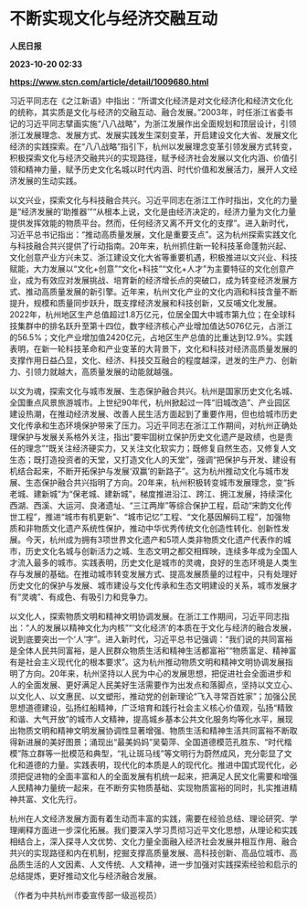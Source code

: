 # 不断实现文化与经济交融互动
**人民日报**

**2023-10-20 02:33**

**https://www.stcn.com/article/detail/1009680.html**

习近平同志在《之江新语》中指出：“所谓文化经济是对文化经济化和经济文化化的统称，其实质是文化与经济的交融互动、融合发展。”2003年，时任浙江省委书记的习近平同志擘画实施“八八战略”，为浙江发展作出全面规划和顶层设计，引领浙江发展理念、发展方式、发展实践发生深刻变革，开启建设文化大省、发展文化经济的实践探索。在“八八战略”指引下，杭州以发展理念变革引领发展方式转变，积极探索文化与经济交融共兴的实现路径，赋予经济社会发展以文化内涵、价值引领和精神力量，赋予历史文化名城以时代内涵、时代价值和发展活力，展开人文经济发展的生动实践。

以文兴业，探索文化与科技融合共兴。习近平同志在浙江工作时指出，文化的力量是“经济发展的‘助推器’”“从根本上说，文化是由经济决定的，经济力量为文化力量提供发挥效能的物质平台。然而，任何经济又离不开文化的支撑”。进入新时代，习近平总书记指出：“推动高质量发展，文化是重要支点”。这为杭州探索实践文化与科技融合共兴提供了行动指南。20年来，杭州抓住新一轮科技革命蓬勃兴起、文化创意产业方兴未艾、浙江建设文化大省等重要机遇，积极推进以文兴业、科技赋能，大力发展以“文化+创意”“文化+科技”“文化+人才”为主要特征的文化创意产业，成为有效应对发展挑战、培育新的经济增长点的突破口，成为转变经济发展方式、推动高质量发展的新引擎。近年来，杭州文化产业的文化内涵和科技含量不断提升，规模和质量同步跃升，既支撑经济发展和科技创新，又反哺文化发展。2022年，杭州地区生产总值超过1.8万亿元，位居全国大中城市第九位；在全球科技集群中的排名跃升至第十四位，数字经济核心产业增加值达5076亿元，占浙江的56.5%；文化产业增加值2420亿元，占地区生产总值的比重达到12.9%。实践表明，在新一轮科技革命和产业变革的大背景下，文化和科技对经济高质量发展的支撑作用日益凸显，文化、经济、科技交互融合的程度越深，迸发的生产力、创新力、引领力就越大，高质量发展的动能就越强。

以文为魂，探索文化与城市发展、生态保护融合共兴。杭州是国家历史文化名城、全国重点风景旅游城市。上世纪90年代，杭州掀起过一阵“旧城改造”、产业园区建设热潮，在推动经济发展、改善人民生活方面起到了重要作用，但也给城市历史文化传承和生态环境保护带来了压力。习近平同志在浙江工作期间，对杭州正确处理保护与发展关系格外关注，指出“要牢固树立保护历史文化遗产是政绩，也是责任的理念”“既关注经济硬实力，又关注文化软实力；既修复自然生态，又修复人文生态；既打造投资者的天堂，又打造文化人的天堂”，强调“把保护与开发、建设有机结合起来，不断开拓保护与发展‘双赢’的新路子”。这为杭州推动文化与城市发展、生态保护融合共兴指明了方向。20年来，杭州积极转变城市发展理念，变“拆老城、建新城”为“保老城、建新城”，梯度推进沿江、跨江、拥江发展，持续深化西湖、西溪、大运河、良渚遗址、“三江两岸”等综合保护工程，启动“宋韵文化传世工程”，推进“城市有机更新”、“城市记忆”工程、“文化基因解码工程”，加强物质和非物质文化遗产系统性保护，推动中华优秀传统文化创造性转化、创新性发展。今天，杭州成为拥有3项世界文化遗产和5项人类非物质文化遗产代表作的城市，历史文化名城与创新活力之城、生态文明之都交相辉映，连续多年成为全国人才流入最多的城市。实践表明，历史文化是城市的灵魂，良好的生态环境是人类生存与发展的基础。在推动城市转变发展方式、提高发展质量的过程中，只有处理好历史文化的保护与发展、城市建设与文化传承和生态文明建设的关系，城市发展才有“灵魂”、有成色、有吸引力和竞争力。

以文化人，探索物质文明和精神文明协调发展。在浙江工作期间，习近平同志指出：“人的发展以精神文化为内核”“‘文化经济’的本质在于文化与经济的融合发展，说到底要突出一个‘人’字”。进入新时代，习近平总书记强调：“我们说的共同富裕是全体人民共同富裕，是人民群众物质生活和精神生活都富裕”“物质富足、精神富有是社会主义现代化的根本要求”。这为杭州推动物质文明和精神文明协调发展指明了方向。20年来，杭州坚持以人民为中心的发展思想，把促进社会全面进步和人的全面发展、更好满足人民美好生活需要作为出发点和落脚点，坚持以文立心、以文化人、以文惠民、以文塑形，推动党的创新理论“飞入寻常百姓家”；加强公民思想道德建设，弘扬红船精神，广泛培育和践行社会主义核心价值观，弘扬“精致和谐、大气开放”的城市人文精神，提高城乡基本公共文化服务均等化水平，展现出物质文明和精神文明发展协调性显著增强、物质生活和精神生活共同富裕不断取得新进展的美好图景；涌现出“最美妈妈”吴菊萍、全国道德模范孔胜东、“时代楷模”陈立群等一批模范和典型，“礼让斑马线”等文明行为蔚然成风，充分彰显了文化和道德的力量。实践表明，现代化的本质是人的现代化。推进中国式现代化，必须把促进物的全面丰富和人的全面发展有机统一起来，把满足人民文化需要和增强人民精神力量统一起来，在不断夯实物质基础、实现物质富裕的同时，扎实推进精神共富、文化先行。

杭州在人文经济发展方面有着生动而丰富的实践，需要在经验总结、理论研究、学理阐释方面进一步深化拓展。我们要深入学习贯彻习近平文化思想，从理论和实践相结合上，深入探寻人文优势、文化力量全面融入经济社会发展并相互作用、融合共兴的实现路径和内在机制，挖掘支撑高质量发展、高科技创新、高品位城市、高品质生活的人文因素、人文传统、人文精神，进一步加强对实践探索经验和启示的总结提炼，更好推动文化与经济融合发展。

（作者为中共杭州市委宣传部一级巡视员）